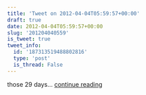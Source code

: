 ```yaml
---
title: 'Tweet on 2012-04-04T05:59:57+00:00'
draft: true
date: 2012-04-04T05:59:57+00:00
slug: '201204040559'
is_tweet: true
tweet_info:
  id: '187313519488802816'
  type: 'post'
  is_thread: False
---
```




those 29 days... [continue reading](https://x.com/sytelus/status/187313519488802816)
